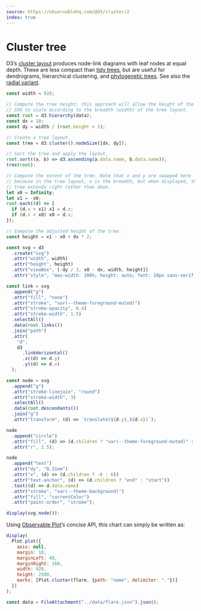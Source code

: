 ```yaml
---
source: https://observablehq.com/@d3/cluster/2
index: true
---
```


# Cluster tree

D3’s [cluster layout](https://d3js.org/d3-hierarchy/cluster) produces node-link diagrams with leaf nodes at equal depth. These are less compact than [tidy trees](./tree), but are useful for dendrograms, hierarchical clustering, and [phylogenetic trees](./tree-of-life). See also the [radial variant](./radial-cluster).

```js echo
const width = 928;

// Compute the tree height; this approach will allow the height of the
// SVG to scale according to the breadth (width) of the tree layout.
const root = d3.hierarchy(data);
const dx = 10;
const dy = width / (root.height + 1);

// Create a tree layout.
const tree = d3.cluster().nodeSize([dx, dy]);

// Sort the tree and apply the layout.
root.sort((a, b) => d3.ascending(a.data.name, b.data.name));
tree(root);

// Compute the extent of the tree. Note that x and y are swapped here
// because in the tree layout, x is the breadth, but when displayed, the
// tree extends right rather than down.
let x0 = Infinity;
let x1 = -x0;
root.each((d) => {
  if (d.x > x1) x1 = d.x;
  if (d.x < x0) x0 = d.x;
});

// Compute the adjusted height of the tree.
const height = x1 - x0 + dx * 2;

const svg = d3
  .create("svg")
  .attr("width", width)
  .attr("height", height)
  .attr("viewBox", [-dy / 3, x0 - dx, width, height])
  .attr("style", "max-width: 100%; height: auto; font: 10px sans-serif;");

const link = svg
  .append("g")
  .attr("fill", "none")
  .attr("stroke", "var(--theme-foreground-muted)")
  .attr("stroke-opacity", 0.4)
  .attr("stroke-width", 1.5)
  .selectAll()
  .data(root.links())
  .join("path")
  .attr(
    "d",
    d3
      .linkHorizontal()
      .x((d) => d.y)
      .y((d) => d.x)
  );

const node = svg
  .append("g")
  .attr("stroke-linejoin", "round")
  .attr("stroke-width", 3)
  .selectAll()
  .data(root.descendants())
  .join("g")
  .attr("transform", (d) => `translate(${d.y},${d.x})`);

node
  .append("circle")
  .attr("fill", (d) => (d.children ? "var(--theme-foreground-muted)" : "var(--theme-foreground-fainter)"))
  .attr("r", 2.5);

node
  .append("text")
  .attr("dy", "0.31em")
  .attr("x", (d) => (d.children ? -6 : 6))
  .attr("text-anchor", (d) => (d.children ? "end" : "start"))
  .text((d) => d.data.name)
  .attr("stroke", "var(--theme-background)")
  .attr("fill", "currentColor")
  .attr("paint-order", "stroke");

display(svg.node());
```

Using [Observable Plot](https://observablehq.com/plot/)’s concise API, this chart can simply be written as:

```js echo
display(
  Plot.plot({
    axis: null,
    margin: 10,
    marginLeft: 40,
    marginRight: 160,
    width: 928,
    height: 2500,
    marks: [Plot.cluster(flare, {path: "name", delimiter: "."})]
  })
);
```

```js echo
const data = FileAttachment("../data/flare.json").json();
```
